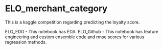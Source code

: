 # ELO_merchant_category
This is a kaggle competition regarding predicting the loyalty score.

ELO_EDO - This notebook has EDA.
ELO_Github - This notebook has feature engineering and custom ensemble code and rmse scores for various regression methods.
